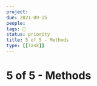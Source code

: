```yaml
---
project:
due: 2021-09-15
people:
tags: 🧨
status: priority
title: 5 of 5 - Methods
type: [[Task]]
---
```


# 5 of 5 - Methods